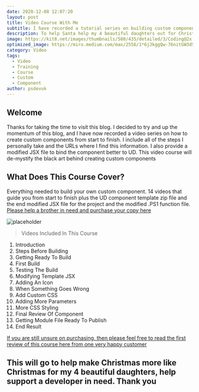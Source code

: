 ```yaml
---
date: 2020-12-08 12:07:20
layout: post
title: Video Course With Me
subtitle: I have recorded a tutorial series on building custom components
description: To help Santa help my 4 beautiful daughters out for Christmas I have now released a video course on building custom components from start to finish with every step involved.
image: https://kit8.net/images/thumbnails/580/435/detailed/3/Coding@2x.png
optimized_image: https://miro.medium.com/max/2556/1*6jJkggQw-76nitGW3dSOaQ.png
category: Video
tags:
  - Video
  - Training
  - Course
  - Custom
  - Component
author: psdevuk
---
```


## Welcome

 Thanks for taking the time to visit this blog. I decided to try and up the momentum of this blog, and I have now recorded a video series on how to create custom components from start to finish.  I include all of the steps I personally take and the URLs where I find this information. I also provide a modified JSX file to bind the component better to UD. This video course will de-mystify the black art behind creating custom components

## What Does This Course Cover?

Everything needed to build your own custom component. 14 videos that guide you from start to finish plus the UD component template zip file and the end modified JSX file for the project and the modified .PS1 function file.  [Please help a brother in need and purchase your copy here](https://gum.co/djaLOR)

![placeholder](https://github.com/psDevUK/ud-flix/blob/master/assets/img/TypingIcon.gif?raw=true "Component You Can Build")

> Videos Included In This Course

1. Introduction
2. Steps Before Building
3. Getting Ready To Build
4. First Build
5. Testing The Build
6. Modifying Template JSX
7. Adding An Icon
8. When Something Goes Wrong
9. Add Custom CSS
10. Adding More Parameters
11. More CSS Styling
12. Final Review Of Component
13. Getting Module File Ready To Publish
14. End Result

[If you are still unsure on purchasing, then please feel free to read the first review of this course here from one very happy customer](https://forums.universaldashboard.io/t/custom-component-video-course-with-me/4116/2)

## This will go to help make Christmas more like Christmas for my 4 beautiful daughters, help support a developer in need. Thank you

